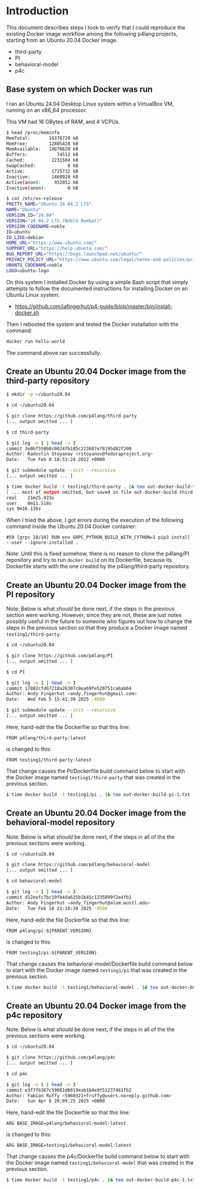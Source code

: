 # Introduction

This document describes steps I took to verify that I could reproduce
the existing Docker image workflow among the following p4lang
projects, starting from an Ubuntu 20.04 Docker image.

+ third-party
+ PI
+ behavioral-model
+ p4c


## Base system on which Docker was run

I ran an Ubuntu 24.04 Desktop Linux system within a VirtualBox VM,
running on an x86_64 processor.

This VM had 16 GBytes of RAM, and 4 VCPUs.

```bash
$ head /proc/meminfo 
MemTotal:       16376720 kB
MemFree:        12805428 kB
MemAvailable:   14876620 kB
Buffers:           74512 kB
Cached:          2231504 kB
SwapCached:            0 kB
Active:          1725732 kB
Inactive:        1468920 kB
Active(anon):     932052 kB
Inactive(anon):        0 kB

$ cat /etc/os-release 
PRETTY_NAME="Ubuntu 24.04.2 LTS"
NAME="Ubuntu"
VERSION_ID="24.04"
VERSION="24.04.2 LTS (Noble Numbat)"
VERSION_CODENAME=noble
ID=ubuntu
ID_LIKE=debian
HOME_URL="https://www.ubuntu.com/"
SUPPORT_URL="https://help.ubuntu.com/"
BUG_REPORT_URL="https://bugs.launchpad.net/ubuntu/"
PRIVACY_POLICY_URL="https://www.ubuntu.com/legal/terms-and-policies/privacy-policy"
UBUNTU_CODENAME=noble
LOGO=ubuntu-logo
```

On this system I installed Docker by using a simple Bash script that
simply attempts to follow the documented instructions for installing
Docker on an Ubuntu Linux system:

+ https://github.com/jafingerhut/p4-guide/blob/master/bin/install-docker.sh

Then I rebooted the system and tested the Docker installation with the
command:

```bash
docker run hello-world
```

The command above ran successfully.


## Create an Ubuntu 20.04 Docker image from the third-party repository

```bash
$ mkdir -p ~/ubuntu20.04

$ cd ~/ubuntu20.04

$ git clone https://github.com/p4lang/third-party
[... output omitted ... ]

$ cd third-party

$ git log -n 1 | head -n 3
commit 3e0bf558b0c0024fb185c223687e78195d82f200
Author: Radostin Stoyanov <rstoyanov@fedoraproject.org>
Date:   Tue Feb 8 18:53:24 2022 +0000

$ git submodule update --init --recursive
[... output omitted ... ]

$ time docker build -t testing1/third-party . |& tee out-docker-build-third-party-1.txt
[ ... most of output omitted, but saved in file out-docker-build-third-part-1.txt ... ]
real	21m25.923s
user	0m11.518s
sys	0m16.136s
```

When I tried the above, I got errors during the execution of the
following command inside the Ubuntu 20.04 Docker container:

```
#59 [grpc 10/10] RUN env GRPC_PYTHON_BUILD_WITH_CYTHON=1 pip3 install --user --ignore-installed .
```

Note: Until this is fixed somehow, there is no reason to clone the
p4lang/PI repository and try to run `docker build` on its Dockerfile,
because its Dockerfile starts with the one created by the
p4lang/third-party repository.


## Create an Ubuntu 20.04 Docker image from the PI repository

Note: Below is what _should_ be done next, if the steps in the
previous section were working.  However, since they are not, these are
just notes possibly useful in the future to someone who figures out
how to change the steps in the previous section so that they produce a
Docker image named `testing1/third-party`.

```bash
$ cd ~/ubuntu20.04

$ git clone https://github.com/p4lang/PI
[... output omitted ... ]

$ cd PI

$ git log -n 1 | head -n 3
commit 17802cfd67218a26307c0ea69fe520751ca6ab64
Author: Andy Fingerhut <andy.fingerhut@gmail.com>
Date:   Wed Feb 5 15:41:39 2025 -0500

$ git submodule update --init --recursive
[... output omitted ... ]
```

Here, hand-edit the file Dockerfile so that this line:
```
FROM p4lang/third-party:latest
```

is changed to this:
```
FROM testing1/third-party:latest
```

That change causes the PI/Dockerfile build command below to start with
the Docker image named `testing1/third-party` that was created in the
previous section.

```bash
$ time docker build -t testing1/pi . |& tee out-docker-build-pi-1.txt
```


## Create an Ubuntu 20.04 Docker image from the behavioral-model repository

Note: Below is what _should_ be done next, if the steps in all of the
the previous sections were working.

```bash
$ cd ~/ubuntu20.04

$ git clone https://github.com/p4lang/behavioral-model
[... output omitted ... ]

$ cd behavioral-model

$ git log -n 1 | head -n 3
commit d12eefc7bc19fb4da615b1b45c1235899f2e4fb1
Author: Andy Fingerhut <andy_fingerhut@alum.wustl.edu>
Date:   Tue Feb 18 21:18:38 2025 -0500
```

Here, hand-edit the file Dockerfile so that this line:
```
FROM p4lang/pi:${PARENT_VERSION}
```

is changed to this:
```
FROM testing1/pi:${PARENT_VERSION}
```

That change causes the behavioral-model/Dockerfile build command below
to start with the Docker image named `testing1/pi` that was created in
the previous section.

```bash
$ time docker build -t testing1/behavioral-model . |& tee out-docker-build-behavioral-model-1.txt
```


## Create an Ubuntu 20.04 Docker image from the p4c repository

Note: Below is what _should_ be done next, if the steps in all of the
the previous sections were working.

```bash
$ cd ~/ubuntu20.04

$ git clone https://github.com/p4lang/p4c
[... output omitted ... ]

$ cd p4c

$ git log -n 1 | head -n 3
commit e3f7fb367c59081d6019eab1b4e9f51237461fb2
Author: Fabian Ruffy <5960321+fruffy@users.noreply.github.com>
Date:   Sun Apr 6 20:09:25 2025 +0000
```

Here, hand-edit the file Dockerfile so that this line:
```
ARG BASE_IMAGE=p4lang/behavioral-model:latest
```

is changed to this:
```
ARG BASE_IMAGE=testing1/behavioral-model:latest
```

That change causes the p4c/Dockerfile build command below to start
with the Docker image named `testing1/behavioral-model` that was
created in the previous section.

```bash
$ time docker build -t testing1/p4c . |& tee out-docker-build-p4c-1.txt
```
